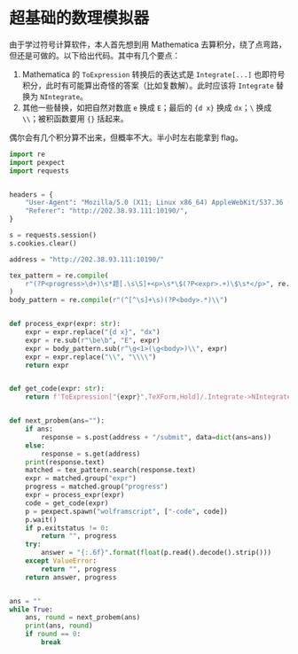 # 超基础的数理模拟器

由于学过符号计算软件，本人首先想到用 Mathematica 去算积分，绕了点弯路，但还是可做的。以下给出代码。其中有几个要点：

 1. Mathematica 的 `ToExpression` 转换后的表达式是 `Integrate[...]` 也即符号积分，此时有可能算出奇怪的答案（比如复数解）。此时应该将 `Integrate` 替换为 `NIntegrate`。
 2. 其他一些替换，如把自然对数底 `e` 换成 `E`；最后的 `{d x}` 换成 `dx`；`\` 换成 `\\`；被积函数要用 `{}` 括起来。

偶尔会有几个积分算不出来，但概率不大。半小时左右能拿到 flag。

```python
import re
import pexpect
import requests


headers = {
    "User-Agent": "Mozilla/5.0 (X11; Linux x86_64) AppleWebKit/537.36 (KHTML, like Gecko) Chrome/86.0.4240.111 Safari/537.36",
    "Referer": "http://202.38.93.111:10190/",
}

s = requests.session()
s.cookies.clear()

address = "http://202.38.93.111:10190/"

tex_pattern = re.compile(
    r"(?P<progress>\d+)\s*题[.\s\S]+<p>\s*\$(?P<expr>.+)\$\s*</p>", re.M | re.X | re.U,
)
body_pattern = re.compile(r"(^[^\s]+\s)(?P<body>.*)\\")


def process_expr(expr: str):
    expr = expr.replace("{d x}", "dx")
    expr = re.sub(r"\be\b", "E", expr)
    expr = body_pattern.sub(r"\g<1>(\g<body>)\\", expr)
    expr = expr.replace("\\", "\\\\")
    return expr


def get_code(expr: str):
    return f'ToExpression["{expr}",TeXForm,Hold]/.Integrate->NIntegrate//ReleaseHold'


def next_probem(ans=""):
    if ans:
        response = s.post(address + "/submit", data=dict(ans=ans))
    else:
        response = s.get(address)
    print(response.text)
    matched = tex_pattern.search(response.text)
    expr = matched.group("expr")
    progress = matched.group("progress")
    expr = process_expr(expr)
    code = get_code(expr)
    p = pexpect.spawn("wolframscript", ["-code", code])
    p.wait()
    if p.exitstatus != 0:
        return "", progress
    try:
        answer = "{:.6f}".format(float(p.read().decode().strip()))
    except ValueError:
        return "", progress
    return answer, progress


ans = ""
while True:
    ans, round = next_probem(ans)
    print(ans, round)
    if round == 0:
        break
```
